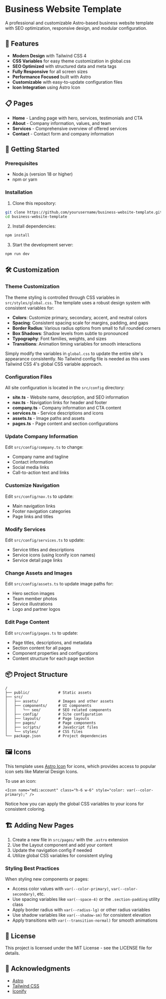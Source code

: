 # Business Website Template

A professional and customizable Astro-based business website template with SEO optimization, responsive design, and modular configuration.

## 🚀 Features

- **Modern Design** with Tailwind CSS 4
- **CSS Variables** for easy theme customization in global.css
- **SEO Optimized** with structured data and meta tags
- **Fully Responsive** for all screen sizes
- **Performance Focused** built with Astro
- **Customizable** with easy-to-update configuration files
- **Icon Integration** using Astro Icon

## 📋 Pages

- **Home** - Landing page with hero, services, testimonials and CTA
- **About** - Company information, values, and team
- **Services** - Comprehensive overview of offered services
- **Contact** - Contact form and company information

## 🔧 Getting Started

### Prerequisites

- Node.js (version 18 or higher)
- npm or yarn

### Installation

1. Clone this repository:
```bash
git clone https://github.com/yourusername/business-website-template.git
cd business-website-template
```

2. Install dependencies:
```bash
npm install
```

3. Start the development server:
```bash
npm run dev
```

## 🛠️ Customization

### Theme Customization

The theme styling is controlled through CSS variables in `src/styles/global.css`. The template uses a robust design system with consistent variables for:

- **Colors**: Customize primary, secondary, accent, and neutral colors
- **Spacing**: Consistent spacing scale for margins, padding, and gaps
- **Border Radius**: Various radius options from small to full rounded corners
- **Box Shadows**: Shadow levels from subtle to pronounced
- **Typography**: Font families, weights, and sizes
- **Transitions**: Animation timing variables for smooth interactions

Simply modify the variables in `global.css` to update the entire site's appearance consistently. No Tailwind config file is needed as this uses Tailwind CSS 4's global CSS variable approach.

### Configuration Files

All site configuration is located in the `src/config` directory:

- **site.ts** - Website name, description, and SEO information
- **nav.ts** - Navigation links for header and footer
- **company.ts** - Company information and CTA content
- **services.ts** - Service descriptions and icons
- **assets.ts** - Image paths and assets
- **pages.ts** - Page content and section configurations

### Update Company Information

Edit `src/config/company.ts` to change:

- Company name and tagline
- Contact information
- Social media links
- Call-to-action text and links

### Customize Navigation

Edit `src/config/nav.ts` to update:

- Main navigation links
- Footer navigation categories
- Page links and titles

### Modify Services

Edit `src/config/services.ts` to update:

- Service titles and descriptions
- Service icons (using Iconify icon names)
- Service detail page links

### Change Assets and Images

Edit `src/config/assets.ts` to update image paths for:

- Hero section images
- Team member photos
- Service illustrations
- Logo and partner logos

### Edit Page Content

Edit `src/config/pages.ts` to update:

- Page titles, descriptions, and metadata
- Section content for all pages
- Component properties and configurations
- Content structure for each page section

## 📦 Project Structure

```
/
├── public/             # Static assets
├── src/
│   ├── assets/         # Images and other assets
│   ├── components/     # UI components
│   │   └── seo/        # SEO related components
│   ├── config/         # Site configuration
│   ├── layouts/        # Page layouts
│   ├── pages/          # Page components
│   ├── scripts/        # JavaScript files
│   └── styles/         # CSS files
└── package.json        # Project dependencies
```

## 🖼️ Icons

This template uses [Astro Icon](https://github.com/natemoo-re/astro-icon) for icons, which provides access to popular icon sets like Material Design Icons.

To use an icon:

```astro
<Icon name="mdi:account" class="h-6 w-6" style="color: var(--color-primary);" />
```

Notice how you can apply the global CSS variables to your icons for consistent coloring.

## 🏗️ Adding New Pages

1. Create a new file in `src/pages/` with the `.astro` extension
2. Use the Layout component and add your content
3. Update the navigation config if needed
4. Utilize global CSS variables for consistent styling

### Styling Best Practices

When styling new components or pages:
- Access color values with `var(--color-primary)`, `var(--color-secondary)`, etc.
- Use spacing variables like `var(--space-4)` or the `.section-padding` utility class
- Apply border radius with `var(--radius-lg)` or other radius variables
- Use shadow variables like `var(--shadow-sm)` for consistent elevation
- Apply transitions with `var(--transition-normal)` for smooth animations

## 📝 License

This project is licensed under the MIT License - see the LICENSE file for details.

## 🙏 Acknowledgments

- [Astro](https://astro.build/)
- [Tailwind CSS](https://tailwindcss.com/)
- [Iconify](https://iconify.design/)